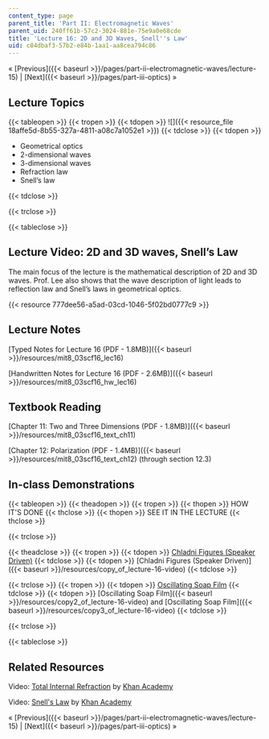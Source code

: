 ```yaml
---
content_type: page
parent_title: 'Part II: Electromagnetic Waves'
parent_uid: 240ff61b-57c2-3024-881e-75e9a0e68cde
title: 'Lecture 16: 2D and 3D Waves, Snell''s Law'
uid: c84dbaf3-57b2-e84b-1aa1-aa8cea794c86
---
```


« [Previous]({{< baseurl >}}/pages/part-ii-electromagnetic-waves/lecture-15) | [Next]({{< baseurl >}}/pages/part-iii-optics) »

Lecture Topics
--------------

{{< tableopen >}}
{{< tropen >}}
{{< tdopen >}}
![]({{< resource_file 18affe5d-8b55-327a-4811-a08c7a1052e1 >}})
{{< tdclose >}}
{{< tdopen >}}


*   Geometrical optics
*   2-dimensional waves
*   3-dimensional waves
*   Refraction law
*   Snell’s law


{{< tdclose >}}

{{< trclose >}}

{{< tableclose >}}

Lecture Video: 2D and 3D waves, Snell’s Law
-------------------------------------------

The main focus of the lecture is the mathematical description of 2D and 3D waves. Prof. Lee also shows that the wave description of light leads to reflection law and Snell’s laws in geometrical optics.

{{< resource 777dee56-a5ad-03cd-1046-5f02bd0777c9 >}}

Lecture Notes
-------------

[Typed Notes for Lecture 16 (PDF - 1.8MB)]({{< baseurl >}}/resources/mit8_03scf16_lec16)

[Handwritten Notes for Lecture 16 (PDF - 2.6MB)]({{< baseurl >}}/resources/mit8_03scf16_hw_lec16)

Textbook Reading
----------------

[Chapter 11: Two and Three Dimensions (PDF - 1.8MB)]({{< baseurl >}}/resources/mit8_03scf16_text_ch11) 

[Chapter 12: Polarization (PDF - 1.4MB)]({{< baseurl >}}/resources/mit8_03scf16_text_ch12) (through section 12.3) 

In-class Demonstrations
-----------------------

{{< tableopen >}}
{{< theadopen >}}
{{< tropen >}}
{{< thopen >}}
HOW IT'S DONE
{{< thclose >}}
{{< thopen >}}
SEE IT IN THE LECTURE
{{< thclose >}}

{{< trclose >}}

{{< theadclose >}}
{{< tropen >}}
{{< tdopen >}}
[Chladni Figures (Speaker Driven)](http://tsgphysics.mit.edu/front/?page=demo.php&letnum=C%2038&show=0)
{{< tdclose >}}
{{< tdopen >}}
[Chladni Figures (Speaker Driven)]({{< baseurl >}}/resources/copy_of_lecture-16-video)
{{< tdclose >}}

{{< trclose >}}
{{< tropen >}}
{{< tdopen >}}
[Oscillating Soap Film](http://tsgphysics.mit.edu/front/?page=demo.php&letnum=C%2040&show=0)
{{< tdclose >}}
{{< tdopen >}}
[Oscillating Soap Film]({{< baseurl >}}/resources/copy2_of_lecture-16-video) and [Oscillating Soap Film]({{< baseurl >}}/resources/copy3_of_lecture-16-video)
{{< tdclose >}}

{{< trclose >}}

{{< tableclose >}}

Related Resources
-----------------

Video: [Total Internal Refraction](https://www.youtube.com/watch?v=WRuatAcd2WY) by [Khan Academy](https://www.youtube.com/channel/UC4a-Gbdw7vOaccHmFo40b9g)

Video: [Snell's Law](https://www.youtube.com/watch?v=y55tzg_jW9I) by [Khan Academy](https://www.youtube.com/channel/UC4a-Gbdw7vOaccHmFo40b9g)

« [Previous]({{< baseurl >}}/pages/part-ii-electromagnetic-waves/lecture-15) | [Next]({{< baseurl >}}/pages/part-iii-optics) »